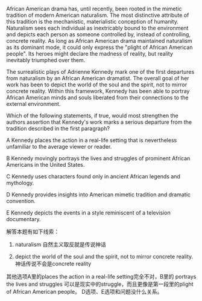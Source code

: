 African American drama has, until recently, been rooted in the mimetic tradition of modern American naturalism. The most distinctive attribute of this tradition is the mechanistic, materialistic conception of humanity. Naturalism sees each individual as inextricably bound to the environment and depicts each person as someone controlled by, instead of controlling, concrete reality. As long as African American drama maintained naturalism as its dominant mode, it could only express the "plight of African American people". Its heroes might declare the madness of reality, but reality inevitably triumphed over them.

The surrealistic plays of Adrienne Kennedy mark one of the first departures from naturalism by an African American dramatist. The overall goal of her work has been to depict the world of the soul and the spirit, not to mirror concrete reality. Within this framework, Kennedy has been able to portray African American minds and souls liberated from their connections to the external environment.

Which of the following statements, if true, would most strengthen the authors assertion that Kennedy's work marks a serious departure from the tradition described in the first paragraph?

A Kennedy places the action in a real-life setting that is nevertheless unfamiliar to the average viewer or reader.

B Kennedy movingly portrays the lives and struggles of prominent African Americans in the United States.

C Kennedy uses characters found only in ancient African legends and mythology.

D Kennedy provides insights into American mimetic tradition and dramatic convention.

E Kennedy depicts the events in a style reminiscent of a television documentary.

解答本题有如下线索：

1. naturalism 自然主义取反就是传说神话

2. depict the world of the soul and the spirit, not to mirror concrete reality. 神话传说不会是concrete reality

其他选项A里的places the action in a real-life setting完全不对，B里的 portrays the lives and struggles 可以是现实中的struggle，而且更像是第一段里的plight of African American people。
D选项、E选项和问题没什么关系。
